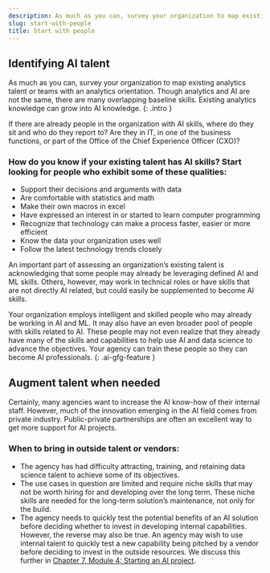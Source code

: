 ```yaml
---
description: As much as you can, survey your organization to map existing analytics talent or teams with an analytics orientation. Though analytics and AI are not the same, there are many overlapping baseline skills. Existing analytics knowledge can grow into AI knowledge. 
slug: start-with-people
title: Start with people
---
```

## Identifying AI talent

As much as you can, survey your organization to map existing analytics talent or teams with an analytics orientation. Though analytics and AI are not the same, there are many overlapping baseline skills. Existing analytics knowledge can grow into AI knowledge. 
{: .intro }

If there are already people in the organization with AI skills, where do they sit and who do they report to? Are they in IT, in one of the business functions, or part of the Office of the Chief Experience Officer (CXO)? 

### How do you know if your existing talent has AI skills? Start looking for people who exhibit some of these qualities:
- Support their decisions and arguments with data
- Are comfortable with statistics and math
- Make their own macros in excel
- Have expressed an interest in or started to learn computer programming
- Recognize that technology can make a process faster, easier or more efficient
- Know the data your organization uses well
- Follow the latest technology trends closely


An important part of assessing an organization’s existing talent is acknowledging that some people may already be leveraging defined AI and ML skills. Others, however, may work in technical roles or have skills that are not directly AI related, but could easily be supplemented to become AI skills. 

Your organization employs intelligent and skilled people who may already be working in AI and ML. It may also have an even broader pool of people with skills related to AI. These people may not even realize that they already have many of the skills and capabilities to help use AI and data science to advance the objectives. Your agency can train these people so they can become AI professionals.
{: .ai-gfg-feature }

## Augment talent when needed

Certainly, many agencies want to increase the AI know-how of their internal staff. However, much of the innovation emerging in the AI field comes from private industry. Public-private partnerships are often an excellent way to get more support for AI projects.

### When to bring in outside talent or vendors:
- The agency has had difficulty attracting, training, and retaining data science talent to achieve some of its objectives.  
- The use cases in question are limited and require niche skills that may not be worth hiring for and developing over the long term. These niche skills are needed for the long-term solution’s maintenance, not only for the build.
- The agency needs to quickly test the potential benefits of an AI solution before deciding whether to invest in developing internal capabilities. However, the reverse may also be true. An agency may wish to use internal talent to quickly test a new capability being pitched by a vendor before deciding to invest in the outside resources. We discuss this further in [Chapter 7, Module 4: Starting an AI project](../starting-an-ai-project/index.html#internal-prototype-and-piloting).








